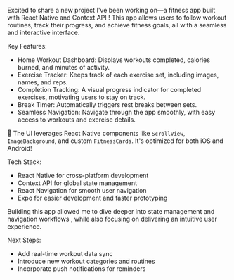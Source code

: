 Excited to share a new project I've been working on—a fitness app built with React Native and Context API ! This app allows users to follow workout routines, track their progress, and achieve fitness goals, all with a seamless and interactive interface.

 Key Features:
- Home Workout Dashboard: Displays workouts completed, calories burned, and minutes of activity.
- Exercise Tracker: Keeps track of each exercise set, including images, names, and reps.
- Completion Tracking: A visual progress indicator for completed exercises, motivating users to stay on track.
- Break Timer: Automatically triggers rest breaks between sets.
- Seamless Navigation: Navigate through the app smoothly, with easy access to workouts and exercise details.

📱 The UI leverages React Native components like `ScrollView`, `ImageBackground`, and custom `FitnessCards`. It's optimized for both iOS and Android!

 Tech Stack:
- React Native for cross-platform development
- Context API for global state management
- React Navigation for smooth user navigation
- Expo for easier development and faster prototyping

Building this app allowed me to dive deeper into state management and navigation workflows , while also focusing on delivering an intuitive user experience.

Next Steps:
- Add real-time workout data sync
- Introduce new workout categories and routines
- Incorporate push notifications for reminders
